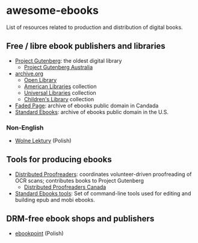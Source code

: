 # awesome-ebooks
List of resources related to production and distribution of digital books.

## Free / libre ebook publishers and libraries

- [Project Gutenberg](https://gutenberg.org/): the oldest digital library
  - [Project Gutenberg Australia](https://gutenberg.net.au/)
- [archive.org](https://archive.org/)
  - [Open Library](https://openlibrary.org/)
  - [American Libraries](https://archive.org/details/americana) collection
  - [Universal Libraries](https://archive.org/details/universallibrary) collection
  - [Children's Library](https://archive.org/details/iacl) collection
- [Faded Page](https://www.fadedpage.com/): archive of ebooks public domain in Candada
- [Standard Ebooks](https://standardebooks.org/): archive of ebooks public domain in the U.S.

### Non-English

- [Wolne Lektury](https://wolnelektury.pl/) (Polish)

## Tools for producing ebooks

- [Distributed Proofreaders](https://www.pgdp.net/): coordinates volunteer-driven proofreading of OCR scans; contributes books to Project Gutenberg
  - [Distributed Proofreaders Canada](https://www.pgdpcanada.net/)
- [Standard Ebooks tools](https://github.com/standardebooks/tools): Set of command-line tools used for editing and building epub and mobi ebooks.

## DRM-free ebook shops and publishers

- [ebookpoint](https://ebookpoint.pl/) (Polish)

